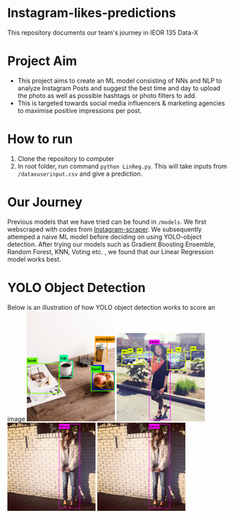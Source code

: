 # Instagram-likes-predictions
This repository documents our team's journey in IEOR 135 Data-X

# Project Aim
- This project aims to create an ML model consisting of NNs and NLP to analyze Instagram Posts and suggest the best time and day to upload the photo as well as possible hashtags or photo filters to add.
- This is targeted towards social media influencers & marketing agencies to maximise positive impressions per post.

# How to run
1. Clone the repository to computer
2. In root folder, run command ```python LinReg.py```. This will take inputs from ```/dataxuserinput.csv``` and give a prediction.

# Our Journey
Previous models that we have tried can be found in ```/models```. We first webscraped with codes from [Instagram-scraper](https://github.com/rarcega/instagram-scraper). We subsequently attemped a naive ML model before deciding on using YOLO-object detection. After trying our models such as Gradient Boosting Ensemble, Random Forest, KNN, Voting etc. , we found that our Linear Regression model works best. 

# YOLO Object Detection
Below is an illustration of how YOLO object detection works to score an image 
<img src="/photo1.jpeg"  width="200" >
<img src="/photo2.jpeg"  width="200" >
<img src="/photo3.jpeg"  width="200" >
<img src="/photo4.jpeg"  width="200" >

